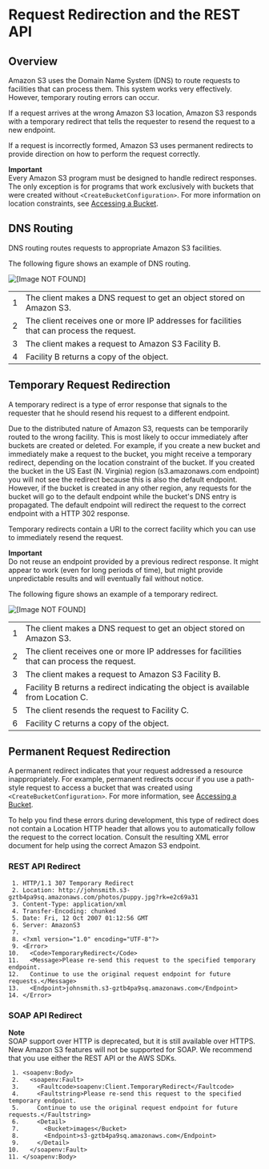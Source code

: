 # Request Redirection and the REST API<a name="Redirects"></a>

## Overview<a name="RedirectsOverview"></a>

Amazon S3 uses the Domain Name System \(DNS\) to route requests to facilities that can process them\. This system works very effectively\. However, temporary routing errors can occur\. 

 If a request arrives at the wrong Amazon S3 location, Amazon S3 responds with a temporary redirect that tells the requester to resend the request to a new endpoint\. 

 If a request is incorrectly formed, Amazon S3 uses permanent redirects to provide direction on how to perform the request correctly\. 

**Important**  
 Every Amazon S3 program must be designed to handle redirect responses\. The only exception is for programs that work exclusively with buckets that were created without `<CreateBucketConfiguration>`\. For more information on location constraints, see [Accessing a Bucket](UsingBucket.md#access-bucket-intro)\. 

## DNS Routing<a name="DNSRouting"></a>

DNS routing routes requests to appropriate Amazon S3 facilities\. 

The following figure shows an example of DNS routing\.

![\[Image NOT FOUND\]](http://docs.aws.amazon.com/AmazonS3/latest/dev/images/DNS_virthost.png)


|  |  | 
| --- |--- |
| 1 | The client makes a DNS request to get an object stored on Amazon S3\.  | 
| 2 | The client receives one or more IP addresses for facilities that can process the request\. | 
| 3 | The client makes a request to Amazon S3 Facility B\.  | 
| 4 | Facility B returns a copy of the object\. | 

## Temporary Request Redirection<a name="TemporaryRedirection"></a>

A temporary redirect is a type of error response that signals to the requester that he should resend his request to a different endpoint\.

Due to the distributed nature of Amazon S3, requests can be temporarily routed to the wrong facility\. This is most likely to occur immediately after buckets are created or deleted\. For example, if you create a new bucket and immediately make a request to the bucket, you might receive a temporary redirect, depending on the location constraint of the bucket\. If you created the bucket in the US East \(N\. Virginia\) region \(s3\.amazonaws\.com endpoint\) you will not see the redirect because this is also the default endpoint\. However, if the bucket is created in any other region, any requests for the bucket will go to the default endpoint while the bucket's DNS entry is propagated\. The default endpoint will redirect the request to the correct endpoint with a HTTP 302 response\.

Temporary redirects contain a URI to the correct facility which you can use to immediately resend the request\.

**Important**  
Do not reuse an endpoint provided by a previous redirect response\. It might appear to work \(even for long periods of time\), but might provide unpredictable results and will eventually fail without notice\.

The following figure shows an example of a temporary redirect\.

![\[Image NOT FOUND\]](http://docs.aws.amazon.com/AmazonS3/latest/dev/images/DNS_virthost_redirect.png)


|  |  | 
| --- |--- |
| 1 | The client makes a DNS request to get an object stored on Amazon S3\.  | 
| 2 | The client receives one or more IP addresses for facilities that can process the request\. | 
| 3 | The client makes a request to Amazon S3 Facility B\.  | 
| 4 | Facility B returns a redirect indicating the object is available from Location C\.  | 
| 5 | The client resends the request to Facility C\. | 
| 6 | Facility C returns a copy of the object\.  | 

## Permanent Request Redirection<a name="RedirectsPermanentRedirection"></a>

A permanent redirect indicates that your request addressed a resource inappropriately\. For example, permanent redirects occur if you use a path\-style request to access a bucket that was created using `<CreateBucketConfiguration>`\. For more information, see [Accessing a Bucket](UsingBucket.md#access-bucket-intro)\.

To help you find these errors during development, this type of redirect does not contain a Location HTTP header that allows you to automatically follow the request to the correct location\. Consult the resulting XML error document for help using the correct Amazon S3 endpoint\.

### REST API Redirect<a name="RedirectsPermanentRedirection-ex1"></a>

```
 1. HTTP/1.1 307 Temporary Redirect
 2. Location: http://johnsmith.s3-gztb4pa9sq.amazonaws.com/photos/puppy.jpg?rk=e2c69a31
 3. Content-Type: application/xml
 4. Transfer-Encoding: chunked
 5. Date: Fri, 12 Oct 2007 01:12:56 GMT
 6. Server: AmazonS3
 7. 
 8. <?xml version="1.0" encoding="UTF-8"?>
 9. <Error>
10.   <Code>TemporaryRedirect</Code>
11.   <Message>Please re-send this request to the specified temporary endpoint.
12.   Continue to use the original request endpoint for future requests.</Message>
13.   <Endpoint>johnsmith.s3-gztb4pa9sq.amazonaws.com</Endpoint>
14. </Error>
```

### SOAP API Redirect<a name="RedirectsPermanentRedirection-ex2"></a>

**Note**  
 SOAP support over HTTP is deprecated, but it is still available over HTTPS\. New Amazon S3 features will not be supported for SOAP\. We recommend that you use either the REST API or the AWS SDKs\. 

```
 1. <soapenv:Body>
 2.   <soapenv:Fault>
 3.     <Faultcode>soapenv:Client.TemporaryRedirect</Faultcode>
 4.     <Faultstring>Please re-send this request to the specified temporary endpoint.
 5.     Continue to use the original request endpoint for future requests.</Faultstring>
 6.     <Detail>
 7.       <Bucket>images</Bucket>
 8.       <Endpoint>s3-gztb4pa9sq.amazonaws.com</Endpoint>
 9.     </Detail>
10.   </soapenv:Fault>
11. </soapenv:Body>
```